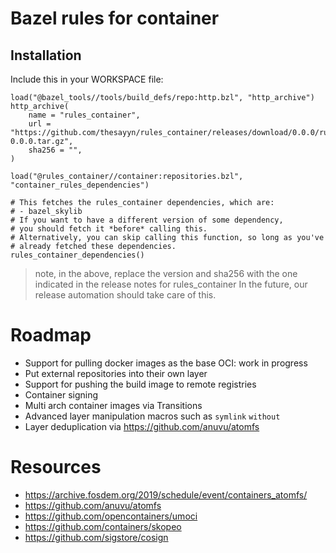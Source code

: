 # Bazel rules for container

## Installation

Include this in your WORKSPACE file:

```starlark
load("@bazel_tools//tools/build_defs/repo:http.bzl", "http_archive")
http_archive(
    name = "rules_container",
    url = "https://github.com/thesayyn/rules_container/releases/download/0.0.0/rules_container-0.0.0.tar.gz",
    sha256 = "",
)

load("@rules_container//container:repositories.bzl", "container_rules_dependencies")

# This fetches the rules_container dependencies, which are:
# - bazel_skylib
# If you want to have a different version of some dependency,
# you should fetch it *before* calling this.
# Alternatively, you can skip calling this function, so long as you've
# already fetched these dependencies.
rules_container_dependencies()
```

> note, in the above, replace the version and sha256 with the one indicated
> in the release notes for rules_container
> In the future, our release automation should take care of this.


# Roadmap
- Support for pulling docker images as the base OCI: work in progress
- Put external repositories into their own layer
- Support for pushing the build image to remote registries 
- Container signing 
- Multi arch container images via Transitions
- Advanced layer manipulation macros such as `symlink` `without`
- Layer deduplication via https://github.com/anuvu/atomfs

# Resources
- https://archive.fosdem.org/2019/schedule/event/containers_atomfs/
- https://github.com/anuvu/atomfs
- https://github.com/opencontainers/umoci
- https://github.com/containers/skopeo
- https://github.com/sigstore/cosign